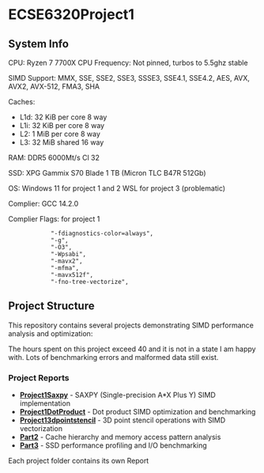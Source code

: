 # ECSE6320Project1
## System Info 

CPU: Ryzen 7 7700X
CPU Frequency: Not pinned, turbos to 5.5ghz stable

SIMD Support: MMX, SSE, SSE2, SSE3, SSSE3, SSE4.1, SSE4.2, AES, AVX, AVX2, AVX-512, FMA3, SHA

Caches:

  - L1d: 32 KiB per core 8 way
  - L1i: 32 KiB per core 8 way
  - L2: 1 MiB per core 8 way
  - L3: 32 MiB shared 16 way

RAM: DDR5 6000Mt/s Cl 32

SSD: XPG Gammix S70 Blade 1 TB (Micron TLC B47R 512Gb)

OS: Windows 11 for project 1 and 2
WSL for project 3 (problematic)

Complier: GCC 14.2.0

Complier Flags: for project 1

                "-fdiagnostics-color=always",
                "-g",
                "-O3",
                "-Wpsabi",
                "-mavx2",
                "-mfma",
                "-mavx512f",
                "-fno-tree-vectorize",

## Project Structure

This repository contains several projects demonstrating SIMD performance analysis and optimization:

The hours spent on this project exceed 40 and it is not in a state I am happy with. Lots of benchmarking errors and malformed data still exist. 

### Project Reports
- [**Project1Saxpy**](./Project1Saxpy/README.md) - SAXPY (Single-precision A*X Plus Y) SIMD implementation
- [**Project1DotProduct**](./Project1DotProduct/README.md) - Dot product SIMD optimization and benchmarking
- [**Project13dpointstencil**](./Project13dpointstencil/README.md) - 3D point stencil operations with SIMD vectorization
- [**Part2**](./Part2/README.md) - Cache hierarchy and memory access pattern analysis
- [**Part3**](./Part3/README.md) - SSD performance profiling and I/O benchmarking  


Each project folder contains its own Report



